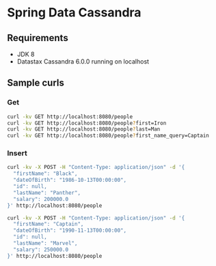 # Spring Data Cassandra

## Requirements
- JDK 8
- Datastax Cassandra 6.0.0 running on localhost

## Sample curls

### Get
```bash
curl -kv GET http://localhost:8080/people
curl -kv GET http://localhost:8080/people?first=Iron
curl -kv GET http://localhost:8080/people?last=Man
curl -kv GET http://localhost:8080/people?first_name_query=Captain
```
### Insert
```bash
curl -kv -X POST -H "Content-Type: application/json" -d '{
  "firstName": "Black",
  "dateOfBirth": "1986-10-13T00:00:00",
  "id": null,
  "lastName": "Panther",
  "salary": 200000.0
}' http://localhost:8080/people

curl -kv -X POST -H "Content-Type: application/json" -d '{
  "firstName": "Captain",
  "dateOfBirth": "1990-11-13T00:00:00",
  "id": null,
  "lastName": "Marvel",
  "salary": 250000.0
}' http://localhost:8080/people

```